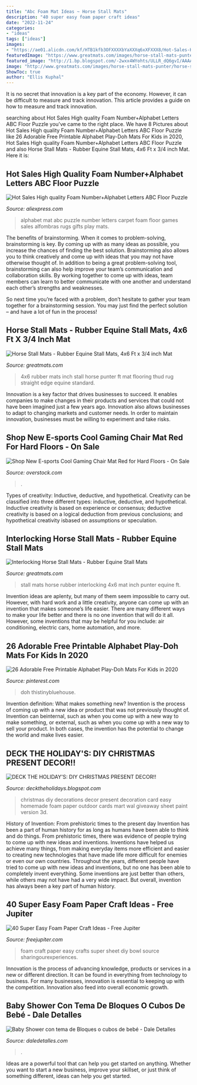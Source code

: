 ```yaml
---
title: "Abc Foam Mat Ideas ~ Horse Stall Mats"
description: "40 super easy foam paper craft ideas"
date: "2022-11-24"
categories:
- "ideas"
tags: ["ideas"]
images:
- "https://ae01.alicdn.com/kf/HTB1kfb3OFXXXXbYaXXXq6xXFXXX8/Hot-Sales-High-quality-Foam-Number-Alphabet-Letters-ABC-Floor-Puzzle-Mat-carpet-kids-room-games.jpg"
featuredImage: "https://www.greatmats.com/images/horse-stall-mats-punter/straight-edge-punter-4x6.jpg"
featured_image: "http://1.bp.blogspot.com/-2wxx4WYohts/ULLR_dQ6gvI/AAAAAAAAKy0/In8__qF3lDY/s1600/DIY+Christmas+Decorations.png"
image: "http://www.greatmats.com/images/horse-stall-mats-punter/horse-stall-install.jpg"
ShowToc: true
author: "Ellis Kuphal"
---
```



It is no secret that innovation is a key part of the economy. However, it can be difficult to measure and track innovation. This article provides a guide on how to measure and track innovation.

	

		
searching about Hot Sales High quality Foam Number+Alphabet Letters ABC Floor Puzzle you've came to the right place. We have 8 Pictures about Hot Sales High quality Foam Number+Alphabet Letters ABC Floor Puzzle like 26 Adorable Free Printable Alphabet Play-Doh Mats For Kids in 2020, Hot Sales High quality Foam Number+Alphabet Letters ABC Floor Puzzle and also Horse Stall Mats - Rubber Equine Stall Mats, 4x6 Ft x 3/4 inch Mat. Here it is:
		
    
## Hot Sales High Quality Foam Number+Alphabet Letters ABC Floor Puzzle

<img loading=lazy src="https://ae01.alicdn.com/kf/HTB1kfb3OFXXXXbYaXXXq6xXFXXX8/Hot-Sales-High-quality-Foam-Number-Alphabet-Letters-ABC-Floor-Puzzle-Mat-carpet-kids-room-games.jpg" onerror="this.onerror=null;this.src='https://tse3.mm.bing.net/th?id=OIP.uFYvjnOXAIxUyDk29Y_NdgHaHa&amp;pid=15.1';" alt="Hot Sales High quality Foam Number+Alphabet Letters ABC Floor Puzzle">

_Source: aliexpress.com_

>alphabet mat abc puzzle number letters carpet foam floor games sales alfombras rugs gifts play mats. 

	

The benefits of brainstorming.
When it comes to problem-solving, brainstorming is key. By coming up with as many ideas as possible, you increase the chances of finding the best solution. Brainstorming also allows you to think creatively and come up with ideas that you may not have otherwise thought of.
In addition to being a great problem-solving tool, brainstorming can also help improve your team’s communication and collaboration skills. By working together to come up with ideas, team members can learn to better communicate with one another and understand each other’s strengths and weaknesses.

So next time you’re faced with a problem, don’t hesitate to gather your team together for a brainstorming session. You may just find the perfect solution – and have a lot of fun in the process!

    
## Horse Stall Mats - Rubber Equine Stall Mats, 4x6 Ft X 3/4 Inch Mat

<img loading=lazy src="https://www.greatmats.com/images/horse-stall-mats-punter/straight-edge-punter-4x6.jpg" onerror="this.onerror=null;this.src='https://tse4.mm.bing.net/th?id=OIP.xoWSbbtUH3W8zFkdHQnhUwHaHa&amp;pid=15.1';" alt="Horse Stall Mats - Rubber Equine Stall Mats, 4x6 Ft x 3/4 inch Mat">

_Source: greatmats.com_

>4x6 rubber mats inch stall horse punter ft mat flooring thud rug straight edge equine standard. 

	

Innovation is a key factor that drives businesses to succeed. It enables companies to make changes in their products and services that could not have been imagined just a few years ago. Innovation also allows businesses to adapt to changing markets and customer needs. In order to maintain innovation, businesses must be willing to experiment and take risks.

    
## Shop New E-sports Cool Gaming Chair Mat Red For Hard Floors - On Sale

<img loading=lazy src="https://ak1.ostkcdn.com/images/products/is/images/direct/4960bee4b9f1d3351e5d9c7a02279b77181c62de/New-E-sports-Cool-Gaming-Chair-Mat-Red-for-Hard-Floors.jpg" onerror="this.onerror=null;this.src='https://tse4.mm.bing.net/th?id=OIP.BUnb_8HZoyE_YheZj_o4QwHaHa&amp;pid=15.1';" alt="Shop New E-sports Cool Gaming Chair Mat Red for Hard Floors - On Sale">

_Source: overstock.com_

>. 

	

Types of creativity: Inductive, deductive, and hypothetical.
Creativity can be classified into three different types: inductive, deductive, and hypothetical. Inductive creativity is based on experience or consensus; deductive creativity is based on a logical deduction from previous conclusions; and hypothetical creativity isbased on assumptions or speculation.

    
## Interlocking Horse Stall Mats - Rubber Equine Stall Mats

<img loading=lazy src="http://www.greatmats.com/images/horse-stall-mats-punter/horse-stall-install.jpg" onerror="this.onerror=null;this.src='https://tse2.mm.bing.net/th?id=OIP.Ui4VQ1qC17ulwDdm-pKXSAHaHa&amp;pid=15.1';" alt="Interlocking Horse Stall Mats - Rubber Equine Stall Mats">

_Source: greatmats.com_

>stall mats horse rubber interlocking 4x6 mat inch punter equine ft. 

	

Invention ideas are aplenty, but many of them seem impossible to carry out. However, with hard work and a little creativity, anyone can come up with an invention that makes someone’s life easier. There are many different ways to make your life better and there is no one invention that will do it all. However, some inventions that may be helpful for you include: air conditioning, electric cars, home automation, and more.

    
## 26 Adorable Free Printable Alphabet Play-Doh Mats For Kids In 2020

<img loading=lazy src="https://i.pinimg.com/736x/20/70/03/2070034aa94ca5c7942d2dff78c8db2c.jpg" onerror="this.onerror=null;this.src='https://tse3.mm.bing.net/th?id=OIP.ZObjJvywiHOfRaX2LUA7cgHaO0&amp;pid=15.1';" alt="26 Adorable Free Printable Alphabet Play-Doh Mats For Kids in 2020">

_Source: pinterest.com_

>doh thistinybluehouse. 

	

Invention definition: What makes something new?
Invention is the process of coming up with a new idea or product that was not previously thought of. Invention can beinternal, such as when you come up with a new way to make something, or external, such as when you come up with a new way to sell your product. In both cases, the invention has the potential to change the world and make lives easier.

    
## DECK THE HOLIDAY&#039;S: DIY CHRISTMAS PRESENT DECOR!!

<img loading=lazy src="http://1.bp.blogspot.com/-2wxx4WYohts/ULLR_dQ6gvI/AAAAAAAAKy0/In8__qF3lDY/s1600/DIY+Christmas+Decorations.png" onerror="this.onerror=null;this.src='https://tse2.mm.bing.net/th?id=OIP.zM6dDT6tZ4hB_MtikUHIUQHaJ4&amp;pid=15.1';" alt="DECK THE HOLIDAY&#039;S: DIY CHRISTMAS PRESENT DECOR!!">

_Source: decktheholidays.blogspot.com_

>christmas diy decorations decor present decoration card easy homemade foam paper outdoor cards mart wal giveaway sheet paint version 3d. 

	

History of Invention: From prehistoric times to the present day
Invention has been a part of human history for as long as humans have been able to think and do things. From prehistoric times, there was evidence of people trying to come up with new ideas and inventions. Inventions have helped us achieve many things, from making everyday items more efficient and easier to creating new technologies that have made life more difficult for enemies or even our own countries. Throughout the years, different people have tried to come up with new ideas and inventions, but no one has been able to completely invent everything. Some inventions are just better than others, while others may not have had a very wide impact. But overall, invention has always been a key part of human history.

    
## 40 Super Easy Foam Paper Craft Ideas - Free Jupiter

<img loading=lazy src="http://www.freejupiter.com/wp-content/uploads/2019/03/Super-Easy-Foam-Paper-Craft-Ideas-7-1.jpg" onerror="this.onerror=null;this.src='https://tse2.mm.bing.net/th?id=OIP.JEhSrfLVCtOq3sWGcBzrNQHaLH&amp;pid=15.1';" alt="40 Super Easy Foam Paper Craft Ideas - Free Jupiter">

_Source: freejupiter.com_

>foam craft paper easy crafts super sheet diy bowl source sharingourexperiences. 

	

Innovation is the process of advancing knowledge, products or services in a new or different direction. It can be found in everything from technology to business. For many businesses, innovation is essential to keeping up with the competition. Innovation also feed into overall economic growth.

    
## Baby Shower Con Tema De Bloques O Cubos De Bebé - Dale Detalles

<img loading=lazy src="https://i1.wp.com/www.daledetalles.com/wp-content/uploads/2016/09/cubo2.jpg" onerror="this.onerror=null;this.src='https://tse2.mm.bing.net/th?id=OIP.lc3C69jyf2NF8_iCUNT1uAHaFj&amp;pid=15.1';" alt="Baby Shower con tema de Bloques o cubos de bebé - Dale Detalles">

_Source: daledetalles.com_

>. 

	

Ideas are a powerful tool that can help you get started on anything. Whether you want to start a new business, improve your skillset, or just think of something different, ideas can help you get started.

